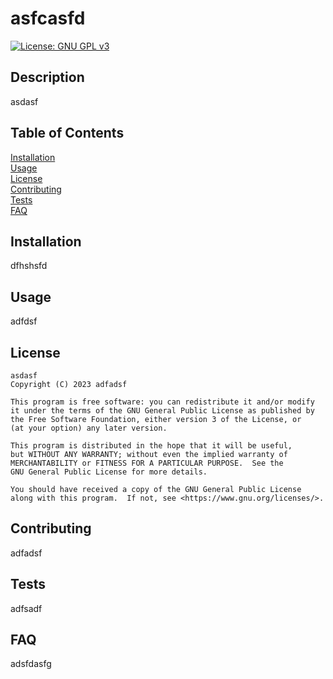 # asfcasfd
  [![License: GNU GPL v3](https://img.shields.io/badge/License-GPLv3-blue.svg)](https://www.gnu.org/licenses/gpl-3.0)
  ## Description
  asdasf
  ## Table of Contents
  [Installation](#Installation)  
  [Usage](#Usage)  
  [License](#License)  
  [Contributing](#Contributing)  
  [Tests](#Tests)  
  [FAQ](#FAQ)  
  ## <div id="Installation">Installation</div>
  dfhshsfd
  ## <div id="Usage">Usage</div>
  adfdsf
  ## <div id="License">License</div>
  
    asdasf
    Copyright (C) 2023 adfadsf

    This program is free software: you can redistribute it and/or modify
    it under the terms of the GNU General Public License as published by
    the Free Software Foundation, either version 3 of the License, or
    (at your option) any later version.

    This program is distributed in the hope that it will be useful,
    but WITHOUT ANY WARRANTY; without even the implied warranty of
    MERCHANTABILITY or FITNESS FOR A PARTICULAR PURPOSE.  See the
    GNU General Public License for more details.

    You should have received a copy of the GNU General Public License
    along with this program.  If not, see <https://www.gnu.org/licenses/>.
  ## <div id="Contributing">Contributing</div>
  adfadsf
  ## <div id="Tests">Tests</div>
  adfsadf
  ## <div id="FAQ">FAQ</div>
  adsfdasfg
  